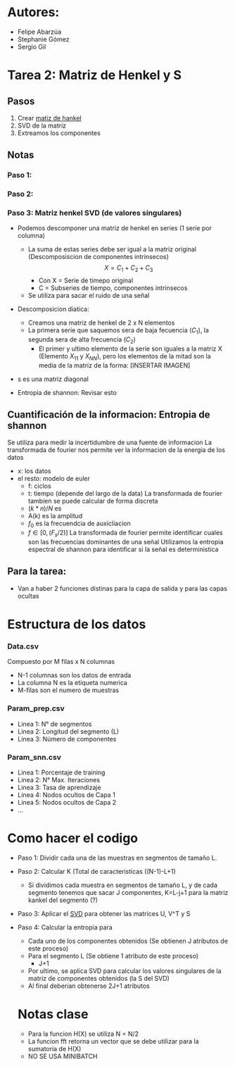 # Autores:
* Felipe Abarzúa
* Stephanie Gómez
* Sergio Gil
# Tarea 2: Matriz de Henkel y S
## Pasos
1) Crear [matiz de hankel](https://www.wikiwand.com/es/Matriz_de_Hankel) 
2) SVD de la matriz 
3) Extreamos los componentes


## Notas
### Paso 1:
### Paso 2:

### Paso 3: Matriz henkel SVD (de valores singulares)

* Podemos descomponer una matriz de henkel en series (1 serie por columna)
    * La suma de estas series debe ser igual a la matriz original (Descomposiscion de componentes intrinsecos)
    $$ X = C_1 + C_2 + C_3 $$
        * Con X = Serie de timepo original
        * C = Subseries de tiempo, componentes intrinsecos
    * Se utiliza para sacar el ruido de una señal

* Descomposicion diatica:
    * Creamos una matriz de henkel de 2 x N elementos
    * La primera serie que saquemos sera de baja fecuencia ($C_1$), la segunda sera de alta frecuencia ($C_2$)
        * El primer y ultimo elemento de la serie son iguales a la matriz X (Elemento $X_{11}$ y $X_{NN}$), pero los elementos de la mitad son la media de la matriz de la forma:
        [INSERTAR IMAGEN]
* s es una matriz diagonal 

* Entropia de shannon: Revisar esto

## Cuantificación de la informacion: Entropia de shannon
Se utiliza para medir la incertidumbre de una fuente de informacion
La transformada de fourier nos permite ver la informacion de la energia de los datos
* x: los datos
* el resto: modelo de euler
    * f: ciclos
    * t: tiempo (depende del largo de la data)
La transformada de fourier tambien se puede calcular de forma discreta
    * $(k*n)/N$ es 
    * A(k) es la amplitud
    * $f_0$ es la frecuendcia de auxicliacion
    * $f \in [0, (F_s/2)]$
La transformada de fourier permite identificar cuales son las frecuencias dominantes de una señal
Utilizamos la entropia espectral de shannon para identificar si la señal es deterministica

## Para la tarea:
* Van a haber 2 funciones distinas para la capa de salida y para las capas ocultas
  
# Estructura de los datos

### Data.csv
Compuesto por M filas x N columnas
  * N-1 columnas son los datos de entrada
  * La columna N es la etiqueta numerica
  * M-filas son el numero de muestras

### Param_prep.csv
  * Linea 1: N° de segmentos
  * Linea 2: Longitud del segmento (L)
  * Linea 3: Número de componentes

### Param_snn.csv
  * Linea 1: Porcentaje de training
  * Linea 2: N° Max. Iteraciones
  * Linea 3: Tasa de aprendizaje
  * Linea 4: Nodos ocultos de Capa 1
  * Linea 5: Nodos ocultos de Capa 2
  * ...

# Como hacer el codigo

* Paso 1: Dividir cada una de las muestras en segmentos de tamaño L.
* Paso 2: Calcular K (Total de caracteristicas ((N-1)-L+1)
  * Si dividimos cada muestra en segmentos de tamaño L, y de cada segmento tenemos que sacar J componentes, K=L-j+1 para la matriz kankel del segmento (?)
* Paso 3: Aplicar el [SVD](https://numpy.org/doc/stable/reference/generated/numpy.linalg.svd.html) para obtener las matrices U, V^T y S
* Paso 4: Calcular la entropia para
  * Cada uno de los componentes obtenidos (Se obtienen J atributos de este proceso)
  * Para el segmento L (Se obtiene 1 atributo de este proceso)
    * J+1
  * Por ultimo, se aplica SVD para calcular los valores singulares de la matriz de componentes obtenidos (la S del SVD)
  * Al final deberian obtenerse 2J+1 atributos




  # Notas clase
  * Para la funcion H(X) se utiliza N = N/2
  * La funcion fft retorna un vector que se debe utilizar para la sumatoria de H(X)
  * NO SE USA MINIBATCH